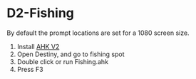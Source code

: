 # D2-Fishing

By default the prompt locations are set for a 1080 screen size.

1. Install [AHK V2](https://www.autohotkey.com/)
2. Open Destiny, and go to fishing spot
3. Double click or run Fishing.ahk
4. Press F3
